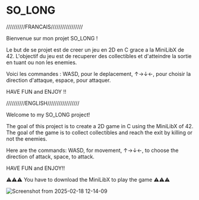 # SO_LONG
//////////FRANCAIS/////////////////

Bienvenue sur mon projet SO_LONG !

Le but de se projet est de creer un jeu en 2D en C grace a la MiniLibX de 42.
L'objectif du jeu est de recuperer des collectibles et d'atteindre la sortie en tuant ou non les enemies.

Voici les commandes : WASD, pour le deplacement,
                      ↑→↓←, pour choisir la direction d'attaque,
                      espace, pour attaquer.

HAVE FUN and ENJOY !!

//////////ENGLISH/////////////////

Welcome to my SO_LONG project!

The goal of this project is to create a 2D game in C using the MiniLibX of 42. 
The goal of the game is to collect collectibles and reach the exit by killing or not the enemies.

Here are the commands: WASD, for movement, 
                        ↑→↓←, to choose the direction of attack, 
                        space, to attack.

HAVE FUN and ENJOY!!

⚠⚠⚠ You have to download the MiniLibX to play the game ⚠⚠⚠

![Screenshot from 2025-02-18 12-14-09](https://github.com/user-attachments/assets/cbef64ea-96ac-4680-ae61-3af7e173f959)
